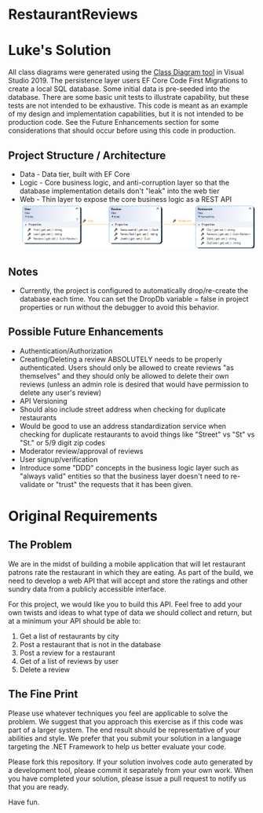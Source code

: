 RestaurantReviews
=================

# Luke's Solution

All class diagrams were generated using the [Class Diagram tool](https://docs.microsoft.com/en-us/visualstudio/ide/class-designer/how-to-add-class-diagrams-to-projects?view=vs-2019) in Visual Studio 2019.  The persistence layer users EF Core Code First Migrations to create a local SQL database.  Some initial data is pre-seeded into the database.  There are some basic unit tests to illustrate capability, but these tests are not intended to be exhaustive.  This code is meant as an example of my design and implementation capabilities, but it is not intended to be production code.  See the Future Enhancements section for some considerations that should occur before using this code in production.

## Project Structure / Architecture
- Data - Data tier, built with EF Core
- Logic - Core business logic, and anti-corruption layer so that the database implementation details don't "leak" into the web tier
- Web - Thin layer to expose the core business logic as a REST API
![](./diagrams/Entities.png)

## Notes
- Currently, the project is configured to automatically drop/re-create the database each time.  You can set the DropDb variable = false in project properties or run without the debugger to avoid this behavior.

## Possible Future Enhancements
- Authentication/Authorization
- Creating/Deleting a review ABSOLUTELY needs to be properly authenticated.  Users should only be allowed to create reviews "as themselves" and they should only be allowed to delete their own reviews (unless an admin role is desired that would have permission to delete any user's review)
- API Versioning
- Should also include street address when checking for duplicate restaurants
- Would be good to use an address standardization service when checking for duplicate restaurants to avoid things like "Street" vs "St" vs "St." or 5/9 digit zip codes
- Moderator review/approval of reviews
- User signup/verification
- Introduce some "DDD" concepts in the business logic layer such as "always valid" entities so that the business layer doesn't need to re-validate or "trust" the requests that it has been given.

# Original Requirements
The Problem
--------------
We are in the midst of building a mobile application that will let restaurant patrons rate the restaurant in which they are eating. As part of the build, we need to develop a web API that will accept and store the ratings and other sundry data from a publicly accessible interface. 

For this project, we would like you to build this API. Feel free to add your own twists and ideas to what type of data we should collect and return, but at a minimum your API should be able to:

1. Get a list of restaurants by city
2. Post a restaurant that is not in the database
3. Post a review for a restaurant
4. Get of a list of reviews by user
5. Delete a review

The Fine Print
--------------
Please use whatever techniques you feel are applicable to solve the problem. We suggest that you approach this exercise as if this code was part of a larger system. The end result should be representative of your abilities and style.  We prefer that you submit your solution in a language targeting the .NET Framework to help us better evaluate your code.

Please fork this repository. If your solution involves code auto generated by a development  tool, please commit it separately from your own work.  When you have completed your solution, please issue a pull request to notify us that you are ready.

Have fun.
